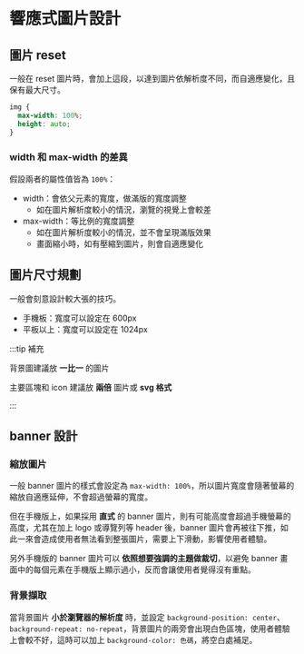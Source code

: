 # 響應式圖片設計

## 圖片 reset

一般在 reset 圖片時，會加上這段，以達到圖片依解析度不同，而自適應變化，且保有最大尺寸。

```css
img {
  max-width: 100%;
  height: auto;
}
```

### width 和 max-width 的差異

假設兩者的屬性值皆為 `100%`：

- width：會依父元素的寬度，做滿版的寬度調整
  - 如在圖片解析度較小的情況，瀏覽的視覺上會較差
- max-width：等比例的寬度調整
  - 如在圖片解析度較小的情況，並不會呈現滿版效果
  - 畫面縮小時，如有壓縮到圖片，則會自適應變化

## 圖片尺寸規劃

一般會刻意設計較大張的技巧。

- 手機板：寬度可以設定在 600px
- 平板以上：寬度可以設定在 1024px

:::tip 補充

背景圖建議放 **一比一** 的圖片

主要區塊和 icon 建議放 **兩倍** 圖片或 **svg 格式**

:::

## banner 設計

### 縮放圖片

一般 banner 圖片的樣式會設定為 `max-width: 100%`，所以圖片寬度會隨著螢幕的縮放自適應延伸，不會超過螢幕的寬度。

但在手機版上，如果採用 **直式** 的 banner 圖片，則有可能高度會超過手機螢幕的高度，尤其在加上 logo 或導覽列等 header 後，banner 圖片會再被往下推，如此一來會造成使用者無法看到整張圖片，需要上下滑動，影響使用者體驗。

另外手機版的 banner 圖片可以 **依照想要強調的主題做裁切**，以避免 banner 畫面中的每個元素在手機版上顯示過小，反而會讓使用者覺得沒有重點。

### 背景擷取

當背景圖片 **小於瀏覽器的解析度** 時，並設定 `background-position: center`、`background-repeat: no-repeat`，背景圖片的兩旁會出現白色區塊，使用者體驗上會較不好，這時可以加上 `background-color: 色碼`，將空白處補足。
